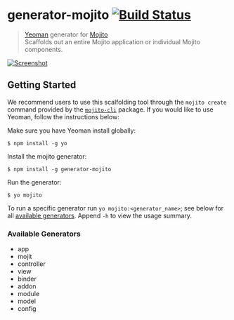 # generator-mojito [![Build Status](https://secure.travis-ci.org/yahoo/mojito.png)](http://travis-ci.org/yahoo/mojito)

> [Yeoman](http://yeoman.io/) generator for [Mojito](https://developer.yahoo.com/cocktails/mojito/)  
> Scaffolds out an entire Mojito application or individual Mojito components.

[![Screenshot](https://raw.githubusercontent.com/yahoo/generator-mojito/master/screenshot.png)](https://raw.github.com/yahoo/generator-mojito/master/screenshot.png)


## Getting Started

We recommend users to use this scalfolding tool through the `mojito create` command provided by the [`mojito-cli`](https://github.com/yahoo/mojito-cli#create) package. If you would like to use Yeoman, follow the instructions below:

Make sure you have Yeoman install globally:

```
$ npm install -g yo
```

Install the mojito generator:

```
$ npm install -g generator-mojito
```

Run the generator:

```
$ yo mojito
```

To run a specific generator run `yo mojito:<generator_name>`; see below for all [available generators](#available-generators). Append `-h` to view the usage summary. 

### Available Generators

* app
* mojit
* controller
* view
* binder
* addon
* module
* model
* config
